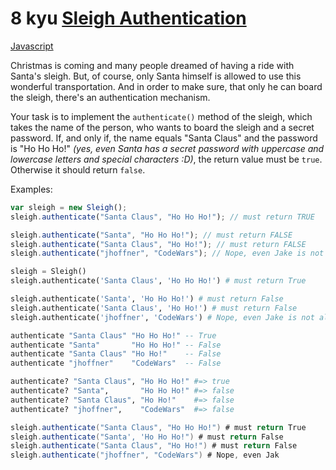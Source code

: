 # 8 kyu [Sleigh Authentication](https://www.codewars.com/kata/52adc142b2651f25a8000643)

<!-- START LANGUAGE_LINKS -->

[Javascript](./javascript.js)

<!-- END LANGUAGE_LINKS -->

Christmas is coming and many people dreamed of having a ride with Santa's sleigh. But, of course, only Santa himself is allowed to use this wonderful transportation. And in order to make sure, that only he can board the sleigh, there's an authentication mechanism.

Your task is to implement the `authenticate()` method of the sleigh, which takes the name of the person, who wants to board the sleigh and a secret password. If, and only if, the name equals "Santa Claus" and the password is "Ho Ho Ho!" *(yes, even Santa has a secret password with uppercase and lowercase letters and special characters :D)*, the return value must be `true`. Otherwise it should return `false`.

Examples:

```javascript
var sleigh = new Sleigh();
sleigh.authenticate("Santa Claus", "Ho Ho Ho!"); // must return TRUE

sleigh.authenticate("Santa", "Ho Ho Ho!"); // must return FALSE
sleigh.authenticate("Santa Claus", "Ho Ho!"); // must return FALSE
sleigh.authenticate("jhoffner", "CodeWars"); // Nope, even Jake is not allowed to use the sleigh ;)
```
```python
sleigh = Sleigh()
sleigh.authenticate('Santa Claus', 'Ho Ho Ho!') # must return True

sleigh.authenticate('Santa', 'Ho Ho Ho!') # must return False
sleigh.authenticate('Santa Claus', 'Ho Ho!') # must return False
sleigh.authenticate('jhoffner', 'CodeWars') # Nope, even Jake is not allowed to use the sleigh ;)
```
```haskell
authenticate "Santa Claus" "Ho Ho Ho!" -- True
authenticate "Santa"       "Ho Ho Ho!" -- False
authenticate "Santa Claus" "Ho Ho!"    -- False
authenticate "jhoffner"    "CodeWars"  -- False
```
```elixir
authenticate? "Santa Claus", "Ho Ho Ho!" #=> true
authenticate? "Santa",       "Ho Ho Ho!" #=> false
authenticate? "Santa Claus", "Ho Ho!"    #=> false
authenticate? "jhoffner",    "CodeWars"  #=> false
```
```java
sleigh.authenticate("Santa Claus", "Ho Ho Ho!") # must return True
sleigh.authenticate("Santa', 'Ho Ho Ho!") # must return False
sleigh.authenticate("Santa Claus", "Ho Ho!") # must return False
sleigh.authenticate("jhoffner", "CodeWars") # Nope, even Jak
```
